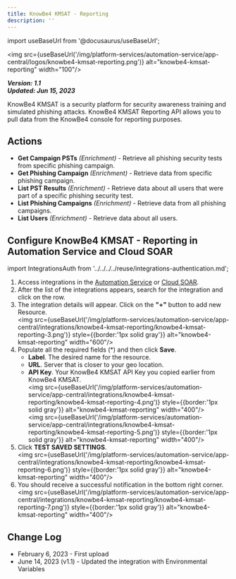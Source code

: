 ```yaml
---
title: KnowBe4 KMSAT - Reporting
description: ''
---
```

import useBaseUrl from '@docusaurus/useBaseUrl';

<img src={useBaseUrl('/img/platform-services/automation-service/app-central/logos/knowbe4-kmsat-reporting.png')} alt="knowbe4-kmsat-reporting" width="100"/>

***Version: 1.1  
Updated: Jun 15, 2023***

KnowBe4 KMSAT is a security platform for security awareness training and simulated phishing attacks. KnowBe4 KMSAT Reporting API allows you to pull data from the KnowBe4 console for reporting purposes.

## Actions

* **Get Campaign PSTs** *(Enrichment)* - Retrieve all phishing security tests from specific phishing campaign.
* **Get Phishing Campaign** *(Enrichment)* - Retrieve data from specific phishing campaign.
* **List PST Results** *(Enrichment)* - Retrieve data about all users that were part of a specific phishing security test.
* **List Phishing Campaigns** *(Enrichment)* - Retrieve data from all phishing campaigns.
* **List Users** *(Enrichment)* - Retrieve data about all users.

## Configure KnowBe4 KMSAT - Reporting in Automation Service and Cloud SOAR

import IntegrationsAuth from '../../../../reuse/integrations-authentication.md';

<IntegrationsAuth/>

1. Access integrations in the [Automation Service](/docs/platform-services/automation-service/automation-service-integrations/#view-integrations) or [Cloud SOAR](/docs/cloud-soar/automation).
1. After the list of the integrations appears, search for the integration and click on the row.
1. The integration details will appear. Click on the **"+"** button to add new Resource.<br/><img src={useBaseUrl('/img/platform-services/automation-service/app-central/integrations/knowbe4-kmsat-reporting/knowbe4-kmsat-reporting-3.png')} style={{border:'1px solid gray'}} alt="knowbe4-kmsat-reporting" width="600"/>
1. Populate all the required fields (\*) and then click **Save**.
   * **Label**. The desired name for the resource.
   * **URL**. Server that is closer to your geo location.
   * **API Key**. Your KnowBe4 KMSAT API Key you copied earlier from KnowBe4 KMSAT.<br/><img src={useBaseUrl('/img/platform-services/automation-service/app-central/integrations/knowbe4-kmsat-reporting/knowbe4-kmsat-reporting-4.png')} style={{border:'1px solid gray'}} alt="knowbe4-kmsat-reporting" width="400"/><br/><img src={useBaseUrl('/img/platform-services/automation-service/app-central/integrations/knowbe4-kmsat-reporting/knowbe4-kmsat-reporting-5.png')} style={{border:'1px solid gray'}} alt="knowbe4-kmsat-reporting" width="400"/>
1. Click **TEST SAVED SETTINGS**.<br/><img src={useBaseUrl('/img/platform-services/automation-service/app-central/integrations/knowbe4-kmsat-reporting/knowbe4-kmsat-reporting-6.png')} style={{border:'1px solid gray'}} alt="knowbe4-kmsat-reporting" width="400"/>
1. You should receive a successful notification in the bottom right corner.<br/><img src={useBaseUrl('/img/platform-services/automation-service/app-central/integrations/knowbe4-kmsat-reporting/knowbe4-kmsat-reporting-7.png')} style={{border:'1px solid gray'}} alt="knowbe4-kmsat-reporting" width="400"/>

## Change Log

* February 6, 2023 - First upload
* June 14, 2023 (v1.1) - Updated the integration with Environmental Variables
